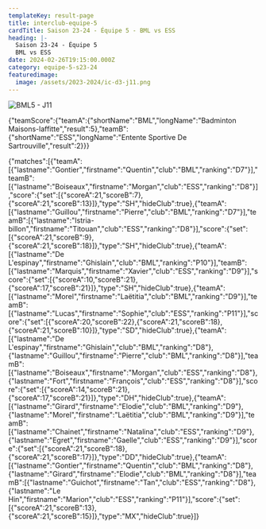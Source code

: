 ```yaml
---
templateKey: result-page
title: interclub-equipe-5
cardTitle: Saison 23-24 - Équipe 5 - BML vs ESS 
heading: |-
  Saison 23-24 - Équipe 5
  BML vs ESS
date: 2024-02-26T19:15:00.000Z
category: equipe-5-s23-24
featuredimage:
  image: /assets/2023-2024/ic-d3-j11.png
---
```

![](/assets/2023-2024/ic-d3-j11.png "BML5 - J11")

<teamscoreboard>{"teamScore":{"teamA":{"shortName":"BML","longName":"Badminton Maisons-laffitte","result":5},"teamB":{"shortName":"ESS","longName":"Entente Sportive De Sartrouville","result":2}}}</teamscoreboard>

<scoreboard>{"matches":[{"teamA":[{"lastname":"Gontier","firstname":"Quentin","club":"BML","ranking":"D7"}],"teamB":[{"lastname":"Boiseaux","firstname":"Morgan","club":"ESS","ranking":"D8"}],"score":{"set":[{"scoreA":21,"scoreB":7},{"scoreA":21,"scoreB":13}]},"type":"SH","hideClub":true},{"teamA":[{"lastname":"Guillou","firstname":"Pierre","club":"BML","ranking":"D7"}],"teamB":[{"lastname":"Istria-billon","firstname":"Titouan","club":"ESS","ranking":"D8"}],"score":{"set":[{"scoreA":21,"scoreB":9},{"scoreA":21,"scoreB":18}]},"type":"SH","hideClub":true},{"teamA":[{"lastname":"De L'espinay","firstname":"Ghislain","club":"BML","ranking":"P10"}],"teamB":[{"lastname":"Marquis","firstname":"Xavier","club":"ESS","ranking":"D9"}],"score":{"set":[{"scoreA":10,"scoreB":21},{"scoreA":17,"scoreB":21}]},"type":"SH","hideClub":true},{"teamA":[{"lastname":"Morel","firstname":"Laëtitia","club":"BML","ranking":"D9"}],"teamB":[{"lastname":"Lucas","firstname":"Sophie","club":"ESS","ranking":"P11"}],"score":{"set":[{"scoreA":20,"scoreB":22},{"scoreA":21,"scoreB":18},{"scoreA":21,"scoreB":10}]},"type":"SD","hideClub":true},{"teamA":[{"lastname":"De L'espinay","firstname":"Ghislain","club":"BML","ranking":"D8"},{"lastname":"Guillou","firstname":"Pierre","club":"BML","ranking":"D8"}],"teamB":[{"lastname":"Boiseaux","firstname":"Morgan","club":"ESS","ranking":"D8"},{"lastname":"Fort","firstname":"François","club":"ESS","ranking":"D8"}],"score":{"set":[{"scoreA":14,"scoreB":21},{"scoreA":17,"scoreB":21}]},"type":"DH","hideClub":true},{"teamA":[{"lastname":"Girard","firstname":"Elodie","club":"BML","ranking":"D9"},{"lastname":"Morel","firstname":"Laëtitia","club":"BML","ranking":"D9"}],"teamB":[{"lastname":"Chainet","firstname":"Natalina","club":"ESS","ranking":"D9"},{"lastname":"Egret","firstname":"Gaelle","club":"ESS","ranking":"D9"}],"score":{"set":[{"scoreA":21,"scoreB":18},{"scoreA":21,"scoreB":17}]},"type":"DD","hideClub":true},{"teamA":[{"lastname":"Gontier","firstname":"Quentin","club":"BML","ranking":"D8"},{"lastname":"Girard","firstname":"Elodie","club":"BML","ranking":"D8"}],"teamB":[{"lastname":"Guichot","firstname":"Tan","club":"ESS","ranking":"D8"},{"lastname":"Le Hin","firstname":"Marion","club":"ESS","ranking":"P11"}],"score":{"set":[{"scoreA":21,"scoreB":13},{"scoreA":21,"scoreB":15}]},"type":"MX","hideClub":true}]}</scoreboard>